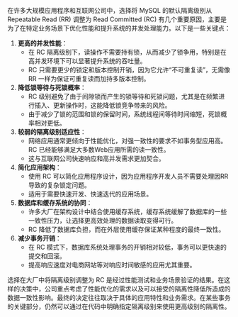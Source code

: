 在许多大规模应用程序和互联网公司中，选择将 MySQL 的默认隔离级别从 Repeatable Read (RR) 调整为 Read Committed (RC) 有几个重要原因，主要是为了在特定业务场景下优化性能和提升系统的并发处理能力。以下是一些关键点：

1. **更高的并发性能**：
    - 在 RC 隔离级别下，读操作不需要持有锁，从而减少了锁争用，特别是在高并发环境下可以显著提升系统的吞吐量。
    - RC 只需要更少的锁定和版本控制开销，因为它允许“不可重复读”，无需像 RR 一样为保证可重复读而加持多版本控制。
2. **降低锁等待与死锁概率**：
    - RC 级别避免了由于间隙锁而产生的锁等待和死锁问题，尤其是在频繁进行插入、更新操作时，这能降低锁竞争带来的风险。
    - 由于减少了锁的范围和锁的保留时间，系统线程间等待时间缩短，死锁概率相对更低。
3. **较弱的隔离级别适应性**：
    - 网络应用通常更倾向于性能优化，对强一致性的要求不如事务型应用高。RC 已经能够满足大多数Web应用所需的读一致性。
    - 这与互联网公司快速响应和高并发需求更加契合。
4. **简化应用架构**：
    - 使用 RC 可以简化应用程序设计，因为应用程序开发人员不需要处理因RR导致的复杂锁定问题。
    - 适用于需要快速开发、快速迭代的应用场景。
5. **数据库和缓存系统的协同**：
    - 许多大厂在架构设计中结合使用缓存系统，缓存系统缓解了数据库的一些一致性压力，让选择更高效处理的数据读取变得可行。
    - RC 降低了数据库负担，而在外层使用缓存保证某种程度的最终一致性。
6. **减少事务开销**：
    - 在 RC 模式下，数据库系统处理事务的开销相对较低，事务可以更快速的提交和回滚。
    - 提高响应速度对电商网站等对响应时间敏感的应用尤其重要。

选择在大厂中将隔离级别调整为 RC 是经过性能测试和业务场景验证的结果。在这样的决策中，公司重点考虑了性能优化的需求以及可以接受的隔离性降低所造成的数据一致性影响。最终的决定往往取决于具体的应用特性和业务需求。在某些事务的关键部分，仍然可以通过在代码中明确指定隔离级别来使用更高级别的隔离性。

